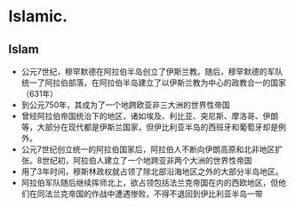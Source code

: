 # Islamic.

## Islam

* 公元7世纪，穆罕默德在阿拉伯半岛创立了伊斯兰教。随后，穆罕默德的军队统一了阿拉伯部落，在阿拉伯半岛建立了以伊斯兰教为中心的政教合一的国家（631年）
* 到公元750年，其成为了一个地跨欧亚非三大洲的世界性帝国
* 曾经阿拉伯帝国统治下的地区，诸如埃及、利比亚、突尼斯、摩洛哥、伊朗等，大部分在现代都是伊斯兰国家，但伊比利亚半岛的西班牙和葡萄牙却是例外。
* 公元7世纪创立统一的阿拉伯国家后，阿拉伯人不断向伊朗高原和北非地区扩张。8世纪初，阿拉伯人建立了一个地跨亚非两个大洲的世界性帝国
* 用了3年时间，穆斯林政权就占领了除北部沿海地区之外的大部分半岛地区。
* 阿拉伯军队随后继续挥师北上，欲占领包括法兰克帝国在内的西欧地区，但他们在同法兰克帝国的作战中遭遇惨败，不得不退回到伊比利亚半岛一带
